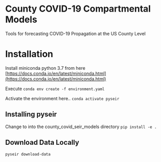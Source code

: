 # County COVID-19 Compartmental Models
Tools for forecasting COVID-19 Propagation at the US County Level

# Installation

Install miniconda python 3.7 from here [https://docs.conda.io/en/latest/miniconda.html](https://docs.conda.io/en/latest/miniconda.html)

Execute
`conda env create -f environment.yaml`

Activate the environment here..
`conda activate pyseir`

## Installing pyseir
Change to into the county_covid_seir_models directory
`pip install -e .`


## Download Data Locally
`pyseir download-data`